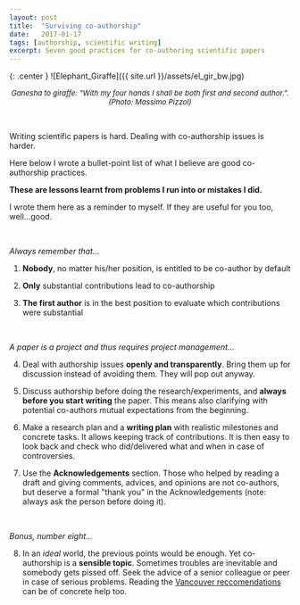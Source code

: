 ```yaml
---
layout: post
title:  "Surviving co-authorship"
date:   2017-01-17
tags: [authorship, scientific writing]
excerpt: Seven good practices for co-authoring scientific papers
---
```


{: .center }
![Elephant_Giraffe]({{ site.url }}/assets/el_gir_bw.jpg)
<center><i><font size="2"> Ganesha to giraffe: "With my four hands I shall be both first and second author.". (Photo: Massimo Pizzol)</font></i></center>



&nbsp;

Writing scientific papers is hard. Dealing with co-authorship issues is harder.

Here below I wrote a bullet-point list of what I believe are good co-authorship practices.

**These are lessons learnt from problems I run into or mistakes I did.**

I wrote them here as a reminder to myself. If they are useful for you too, well...good.

&nbsp;

_Always remember that..._

1) **Nobody**, no matter his/her position, is entitled to be co-author by default

2) **Only** substantial contributions lead to co-authorship

3) **The first author** is in the best position to evaluate which contributions were substantial

&nbsp;

_A paper is a project and thus requires project management..._

4) Deal with authorship issues **openly and transparently**. Bring them up for discussion instead of avoiding them. They will pop out anyway.

5) Discuss authorship before doing the research/experiments, and **always before you start writing** the paper. This means also clarifying with potential co-authors mutual expectations from the beginning.

6) Make a research plan and a **writing plan** with realistic milestones and concrete tasks. It allows keeping track of contributions. It is then easy to look back and check who did/delivered what and when in case of controversies.

7) Use the **Acknowledgements** section. Those who helped by reading a draft and giving comments, advices, and opinions are not co-authors, but deserve a formal "thank you" in the Acknowledgements (note: always ask the person before doing it).

&nbsp;

_Bonus, number eight..._

8) In an _ideal_ world, the previous points would be enough. Yet co-authorship is a **sensible topic**. Sometimes troubles are inevitable and somebody gets pissed off. Seek the advice of a senior colleague or peer in case of serious problems. Reading the [Vancouver reccomendations](http://www.icmje.org/icmje-recommendations.pdf) can be of concrete help too.

